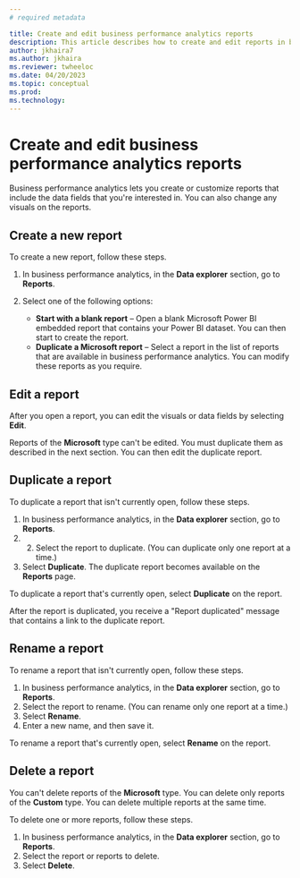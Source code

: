 ```yaml
---
# required metadata

title: Create and edit business performance analytics reports
description: This article describes how to create and edit reports in business performance analytics.
author: jkhaira7
ms.author: jkhaira 
ms.reviewer: twheeloc
ms.date: 04/20/2023
ms.topic: conceptual
ms.prod: 
ms.technology: 
---
```


# Create and edit business performance analytics reports

Business performance analytics lets you create or customize reports that include the data fields that you're interested in. You can also change any visuals on the reports. 

## Create a new report

To create a new report, follow these steps.

1. In business performance analytics, in the **Data explorer** section, go to **Reports**. 
2. Select one of the following options: 

    - **Start with a blank report** – Open a blank Microsoft Power BI embedded report that contains your Power BI dataset. You can then start to create the report. 
    - **Duplicate a Microsoft report** – Select a report in the list of reports that are available in business performance analytics. You can modify these reports as you require.

## Edit a report

After you open a report, you can edit the visuals or data fields by selecting **Edit**.

Reports of the **Microsoft** type can't be edited. You must duplicate them as described in the next section. You can then edit the duplicate report. 

## Duplicate a report

To duplicate a report that isn't currently open, follow these steps.

1. In business performance analytics, in the **Data explorer** section, go to **Reports**.
2. 2. Select the report to duplicate. (You can duplicate only one report at a time.)
3. Select **Duplicate**. The duplicate report becomes available on the **Reports** page. 

To duplicate a report that's currently open, select **Duplicate** on the report.

After the report is duplicated, you receive a "Report duplicated" message that contains a link to the duplicate report.

## Rename a report

To rename a report that isn't currently open, follow these steps.

1. In business performance analytics, in the **Data explorer** section, go to **Reports**.
2. Select the report to rename. (You can rename only one report at a time.)
3. Select **Rename**.
4. Enter a new name, and then save it.

To rename a report that's currently open, select **Rename** on the report.

## Delete a report

You can't delete reports of the **Microsoft** type. You can delete only reports of the **Custom** type. You can delete multiple reports at the same time.

To delete one or more reports, follow these steps.

1. In business performance analytics, in the **Data explorer** section, go to **Reports**.
2. Select the report or reports to delete.
3. Select **Delete**.
